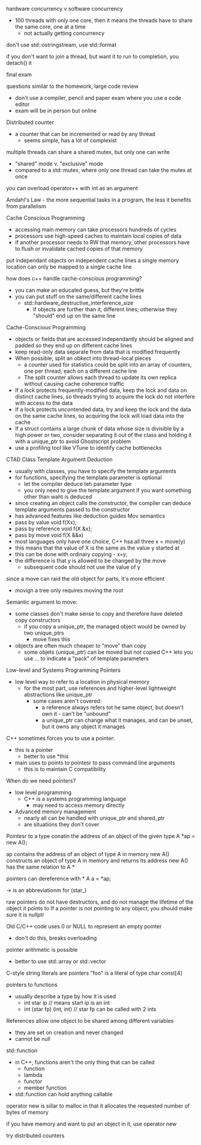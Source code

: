 hardware concurrency v software concurrency
- 100 threads with only one core, then it means the threads have to share the same core, one at a time
	- not actually getting concurrency

don't use std::ostringstream, use std::format

if you don't want to join a thread, but want it to run to completion, you detach() it

final exam

questions similar to the homework, large code review
- don't use a compiler, pencil and paper exam where you use a code editor
- exam will be in person but online

Distributed counter
- a counter that can be incremented or read by any thread
	- seems simple, has a lot of complexist

multiple threads can share a shared mutex, but only one can write
- "shared" mode v. "exclusive" mode
- compared to a std::mutex, where only one thread can take the mutex at once

you can overload operator++ with int as an argument

Amdahl's Law - the more sequential tasks in a program, the less it benefits from parallelism

Cache Conscious Programming
- accessing main memory can take processors hundreds of cycles
- processors use high-speed caches to maintain local copies of data
- if another processor needs to RW that memory, other processors have to flush or invalidate cached copies of that memory

put independant objects on independent cache lines
a single memory location can only be mapped to a single cache line

how does c++ handle cache-conscious programming?
- you can make an educated guess, but they're brittle
- you can put stuff on the same/different cache lines
	- std::hardware_destructive_interference_size
		- if objects are further than it, different lines; otherwise they "should" end up on the same line


Cache-Conscious Programming
- objects or fields that are accessed independantly should be aligned and padded so they end up on different cache lines
- keep read-only data separate from data that is modified frequently
- When possible, split an obkect into thread-local pieces
	- a counter used for statistics could be split into an array of counters, one per thread, each on a different cache line
	- The split counter allows each thread to update its own replica without causing cache coherence traffic
- If a lock protects frequently-modified data, keep the lock and data on distinct cache lines, so threads trying to acquire the lock do not interfere with access to the data
- If a lock protects uncontended data, try and keep the lock and the data on the same cache lines, so acquiring the lock will load data into the cache
- If a struct contains a large chunk of data whose size is divisible by a high power or two, consider separating it out of the class and holding it with a unique_ptr to avoid Ghostscript problem
- use a profiling tool like VTune to identify cache bottlenecks

CTAD
Class Template Argument Deduction
- usually with classes, you have to specify the template arguments
- for functions, specifying the template parameter is optional
	- let the compiler deduce teh parameter type
	- you only need to give the template argument if you want something other than waht is deduced
- since creating an object calls the constructor, the compiler can deduce template arguments passed to the constructor
- has advanced features like deduction guides
Mov semantics
- pass by value void f(Xx);
- pass by reference void f(X &x);
- pass by move void f(X &&x)
- most languages only have one choice, C++ hsa all three
x = move(y)
- this means that the value of X is the same as the value y started at
- this can be done with ordinary copying - x=y;
- the difference is that y is allowed to be changed by the move
	- subsequent code should not use the value of y

since a move can raid the old object for parts, it's more efficient
- movign a tree only requires moving the root

Semantic argument to move:
- some classes don't make sense to copy and therefore have deleted copy constructors
	- if you copy a unique_ptr, the managed object would be owned by two unique_ptrs
		- move fixes this
- objects are often much cheaper to "move" than copy
	- some objets (unique_ptr) can be moved but not copied
C++ lets you use ... to indicate a "pack" of template parameters

Low-level and Systems Programming
Pointers
- low level way to refer to a location in physical memory
	- for the most part, use references and higher-level lightweight abstractions like unique_ptr
		- some cases aren't covered:
			- a reference always refers tot he same object, but doesn't own it - can't be "unbound"
			- a unique_ptr can  change what it manages, and can be unset, but it owns any object it manages

C++ sometimes forces you to use a pointer:
- this is a pointer
	- better to use *this
- main uses to points to pointesr to pass command line arguments
	- this is to maintain C compatibility

When do we need pointers?
- low level programming
	- C++ is a systems programming language
		- may need to access memory directly
- Advanced memory management
	- nearly all can be handled with unique_ptr and shared_ptr
	- are situations they don't cover

Pointesr to a type conatin the address of an object of the given type
A *ap = new A();

ap contains the address of an object of type A in memory
new A() constructs an object of type A in memory and returns its address
new A() has the same relation to A *

pointers can dereference with *
A a = *ap;

-> is an abbreviationm for (star_)

raw pointers do not have destructors, and do not manage the lifetime of the object it points to
If a pointer is not pointing to any object, you should make sure it is nullptr

Old C/C++ code uses 0 or NULL to represent an empty pointer
- don't do this, breaks overloading

pointer arithmetic is possible
- better to use std::array or std::vector


C-style string literals are pointers
"foo" is a literal of type char const[4]


pointers to functions
- usually describe a type by how it is used
	- int star ip // means start ip is an int
	- int (star fp) (int, int) // star fp can be called with 2 ints

References allow one object to be shared among different variables
- they are set on creation and never changed
- cannot be null

std::function
- in C++, functions aren't the only thing that can be called
	- function
	- lambda
	- functor
	- member function
- std::function can hold anything callable

operator new is siilar to malloc in that it allocates the requested number of bytes of memory

if you have memory and want to put an object in it, use operator new

try distributed counters

